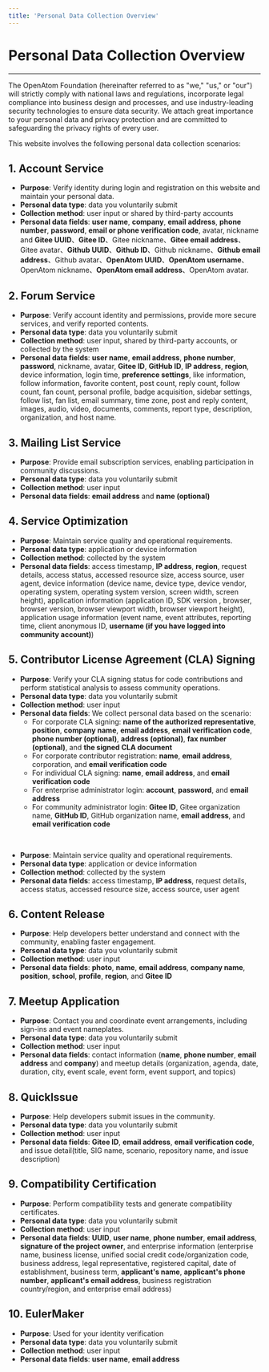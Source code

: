 ```yaml
---
title: 'Personal Data Collection Overview'
---
```


<div class='markdown markdown-statement'>

# Personal Data Collection Overview

<hr/>

The OpenAtom Foundation (hereinafter referred to as "we," "us," or "our") will strictly comply with national laws and regulations, incorporate legal compliance into business design and processes, and use industry-leading security technologies to ensure data security. We attach great importance to your personal data and privacy protection and are committed to safeguarding the privacy rights of every user.

This website involves the following personal data collection scenarios:

## 1. Account Service

- **Purpose**: Verify identity during login and registration on this website and maintain your personal data.
- **Personal data type**: data you voluntarily submit
- **Collection method**: user input or shared by third-party accounts
- **Personal data fields**: **user name**, **company**, **email address**, **phone number**, **password**, **email or phone verification code**, avatar, nickname and **Gitee UUID**、**Gitee ID**、Gitee nickname、**Gitee email address**、Gitee avatar、**Github UUID**、**Github ID**、Github nickname、**Github email address**、Github avatar、**OpenAtom UUID**、**OpenAtom username**、OpenAtom nickname、**OpenAtom email address**、OpenAtom avatar.

## 2. Forum Service

- **Purpose**: Verify account identity and permissions, provide more secure services, and verify reported contents.
- **Personal data type**: data you voluntarily submit
- **Collection method**: user input, shared by third-party accounts, or collected by the system
- **Personal data fields**: **user name**, **email address**, **phone number**, **password**, nickname, avatar, **Gitee ID**, **GitHub ID**, **IP address**, **region**, device information, login time, **preference settings**, like information, follow information, favorite content, post count, reply count, follow count, fan count, personal profile, badge acquisition, sidebar settings, follow list, fan list, email summary, time zone, post and reply content, images, audio, video, documents, comments, report type, description, organization, and host name.

## 3. Mailing List Service

- **Purpose**: Provide email subscription services, enabling participation in community discussions.
- **Personal data type**: data you voluntarily submit
- **Collection method**: user input
- **Personal data fields**: **email address** and **name (optional)**

## 4. Service Optimization

- **Purpose**: Maintain service quality and operational requirements.
- **Personal data type**: application or device information
- **Collection method**: collected by the system
- **Personal data fields**: access timestamp, **IP address**, **region**, request details, access status, accessed resource size, access source, user agent, device information (device name, device type, device vendor, operating system, operating system version, screen width, screen height), application information (application ID, SDK version , browser, browser version, browser viewport width, browser viewport height), application usage information (event name, event attributes, reporting time, client anonymous ID, **username (if you have logged into community account)**)

## 5. Contributor License Agreement (CLA) Signing

- **Purpose**: Verify your CLA signing status for code contributions and perform statistical analysis to assess community operations.
- **Personal data type**: data you voluntarily submit
- **Collection method**: user input
- **Personal data fields**: We collect personal data based on the scenario:
  - For corporate CLA signing: **name of the authorized representative**, **position**, **company name**, **email address**, **email verification code**, **phone number (optional)**, **address (optional)**, **fax number (optional)**, and **the signed CLA document**
  - For corporate contributor registration: **name**, **email address**, corporation, and **email verification code**
  - For individual CLA signing: **name**, **email address**, and **email verification code**
  - For enterprise administrator login: **account**, **password**, and **email address**
  - For community administrator login: **Gitee ID**, Gitee organization name, **GitHub ID**, GitHub organization name, **email address**, and **email verification code**

<br/>

- **Purpose**: Maintain service quality and operational requirements.
- **Personal data type**: application or device information
- **Collection method**: collected by the system
- **Personal data fields**: access timestamp, **IP address**, request details, access status, accessed resource size, access source, user agent

## 6. Content Release

- **Purpose**: Help developers better understand and connect with the community, enabling faster engagement.
- **Personal data type**: data you voluntarily submit
- **Collection method**: user input
- **Personal data fields**: **photo**, **name**, **email address**, **company name**, **position**, **school**, **profile**, **region**, and **Gitee ID**

## 7. Meetup Application

- **Purpose**: Contact you and coordinate event arrangements, including sign-ins and event nameplates.
- **Personal data type**: data you voluntarily submit
- **Collection method**: user input
- **Personal data fields**: contact information (**name**, **phone number**, **email address** and **company**) and meetup details (organization, agenda, date, duration, city, event scale, event form, event support, and topics)

## 8. QuickIssue

- **Purpose**: Help developers submit issues in the community.
- **Personal data type**: data you voluntarily submit
- **Collection method**: user input
- **Personal data fields**: **Gitee ID**, **email address**, **email verification code**, and issue detail(title, SIG name, scenario, repository name, and issue description)

## 9. Compatibility Certification

- **Purpose**: Perform compatibility tests and generate compatibility certificates.
- **Personal data type**: data you voluntarily submit
- **Collection method**: user input
- **Personal data fields**: **UUID**, **user name**, **phone number**, **email address**, **signature of the project owner**, and enterprise information (enterprise name, business license, unified social credit code/organization code, business address, legal representative, registered capital, date of establishment, business term, **applicant's name**, **applicant's phone number**, **applicant's email address**, business registration country/region, and enterprise email address)

## 10. EulerMaker

- **Purpose**: Used for your identity verification
- **Personal data type**: data you voluntarily submit
- **Collection method**: user input
- **Personal data fields**: **user name**, **email address**

</div>
